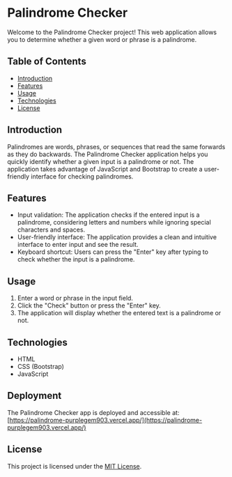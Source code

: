 # Palindrome Checker

Welcome to the Palindrome Checker project! This web application allows you to determine whether a given word or phrase is a palindrome.

## Table of Contents

- [Introduction](#introduction)
- [Features](#features)
- [Usage](#usage)
- [Technologies](#technologies)
- [License](#license)

## Introduction

Palindromes are words, phrases, or sequences that read the same forwards as they do backwards. The Palindrome Checker application helps you quickly identify whether a given input is a palindrome or not. The application takes advantage of JavaScript and Bootstrap to create a user-friendly interface for checking palindromes.

## Features

- Input validation: The application checks if the entered input is a palindrome, considering letters and numbers while ignoring special characters and spaces.
- User-friendly interface: The application provides a clean and intuitive interface to enter input and see the result.
- Keyboard shortcut: Users can press the "Enter" key after typing to check whether the input is a palindrome.

## Usage

1. Enter a word or phrase in the input field.
2. Click the "Check" button or press the "Enter" key.
3. The application will display whether the entered text is a palindrome or not.

## Technologies

- HTML
- CSS (Bootstrap)
- JavaScript

## Deployment

The Palindrome Checker app is deployed and accessible at: [https://palindrome-purplegem903.vercel.app/](https://palindrome-purplegem903.vercel.app/)

## License

This project is licensed under the [MIT License](LICENSE).
